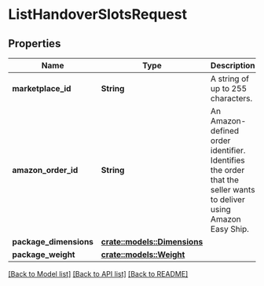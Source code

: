 # ListHandoverSlotsRequest

## Properties

Name | Type | Description | Notes
------------ | ------------- | ------------- | -------------
**marketplace_id** | **String** | A string of up to 255 characters. | 
**amazon_order_id** | **String** | An Amazon-defined order identifier. Identifies the order that the seller wants to deliver using Amazon Easy Ship. | 
**package_dimensions** | [**crate::models::Dimensions**](Dimensions.md) |  | 
**package_weight** | [**crate::models::Weight**](Weight.md) |  | 

[[Back to Model list]](../README.md#documentation-for-models) [[Back to API list]](../README.md#documentation-for-api-endpoints) [[Back to README]](../README.md)


